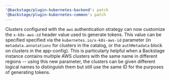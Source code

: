 ```yaml
---
'@backstage/plugin-kubernetes-backend': patch
'@backstage/plugin-kubernetes-common': patch
---
```


Clusters configured with the `aws` authentication strategy can now customize the
`x-k8s-aws-id` header value used to generate tokens. This value can be specified
specified via the `kubernetes.io/x-k8s-aws-id` parameter (in
`metadata.annotations` for clusters in the catalog, or the `authMetadata` block
on clusters in the app-config). This is particularly helpful when a Backstage
instance contains multiple AWS clusters with the same name in different regions
-- using this new parameter, the clusters can be given different logical names
to distinguish them but still use the same ID for the purposes of generating
tokens.
